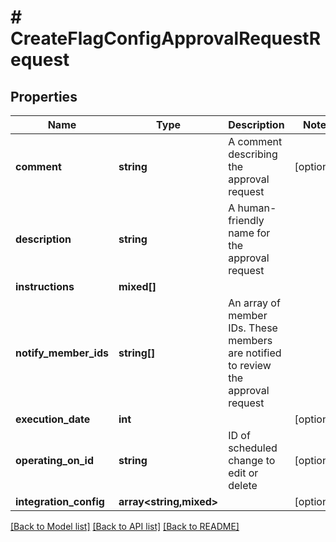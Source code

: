 # # CreateFlagConfigApprovalRequestRequest

## Properties

Name | Type | Description | Notes
------------ | ------------- | ------------- | -------------
**comment** | **string** | A comment describing the approval request | [optional]
**description** | **string** | A human-friendly name for the approval request |
**instructions** | **mixed[]** |  |
**notify_member_ids** | **string[]** | An array of member IDs. These members are notified to review the approval request |
**execution_date** | **int** |  | [optional]
**operating_on_id** | **string** | ID of scheduled change to edit or delete | [optional]
**integration_config** | **array<string,mixed>** |  | [optional]

[[Back to Model list]](../../README.md#models) [[Back to API list]](../../README.md#endpoints) [[Back to README]](../../README.md)
